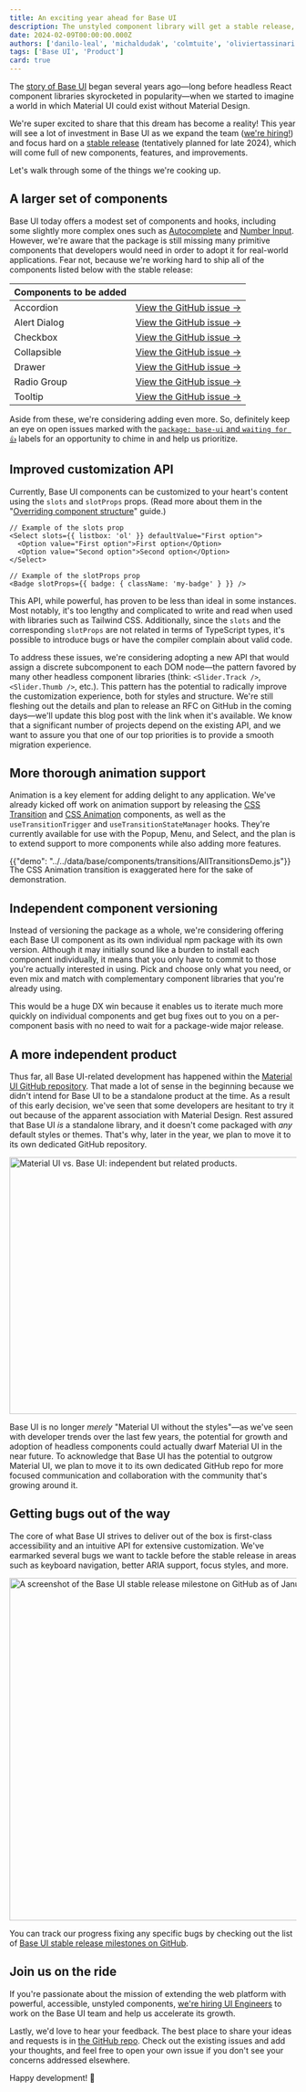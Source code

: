 ```yaml
---
title: An exciting year ahead for Base UI
description: The unstyled component library will get a stable release, lots of new components, and even better DX in 2024.
date: 2024-02-09T00:00:00.000Z
authors: ['danilo-leal', 'michaldudak', 'colmtuite', 'oliviertassinari']
tags: ['Base UI', 'Product']
card: true
---
```


The [story of Base UI](/blog/introducing-base-ui/) began several years ago—long before headless React component libraries skyrocketed in popularity—when we started to imagine a world in which Material UI could exist without Material Design.

We're super excited to share that this dream has become a reality!
This year will see a lot of investment in Base UI as we expand the team ([we're hiring!](/careers/staff-ui-engineer-base-ui/)) and focus hard on a [stable release](https://github.com/mui/material-ui/milestone/46) (tentatively planned for late 2024), which will come full of new components, features, and improvements.

Let's walk through some of the things we're cooking up.

## A larger set of components

Base UI today offers a modest set of components and hooks, including some slightly more complex ones such as [Autocomplete](/base-ui/react-autocomplete/) and [Number Input](/base-ui/react-number-input/).
However, we're aware that the package is still missing many primitive components that developers would need in order to adopt it for real-world applications.
Fear not, because we're working hard to ship all of the components listed below with the stable release:

| Components to be added |                                                                                                |
| :--------------------- | ---------------------------------------------------------------------------------------------: |
| Accordion              | [View&nbsp;the&nbsp;GitHub&nbsp;issue&nbsp;→](https://github.com/mui/material-ui/issues/38037) |
| Alert Dialog           |                [View the GitHub issue&nbsp;→](https://github.com/mui/material-ui/issues/40886) |
| Checkbox               |                [View the GitHub issue&nbsp;→](https://github.com/mui/material-ui/issues/38036) |
| Collapsible            |                [View the GitHub issue&nbsp;→](https://github.com/mui/material-ui/issues/40959) |
| Drawer                 |                [View the GitHub issue&nbsp;→](https://github.com/mui/material-ui/issues/38181) |
| Radio Group            |                [View the GitHub issue&nbsp;→](https://github.com/mui/material-ui/issues/38038) |
| Tooltip                |                [View the GitHub issue&nbsp;→](https://github.com/mui/material-ui/issues/38045) |

Aside from these, we're considering adding even more.
So, definitely keep an eye on open issues marked with the [`package: base-ui` and `waiting for 👍`](https://github.com/mui/material-ui/issues?q=is:open+is:issue+label:%22package:+base-ui%22+label:%22waiting+for+%F0%9F%91%8D%22) labels for an opportunity to chime in and help us prioritize.

## Improved customization API

Currently, Base UI components can be customized to your heart's content using the `slots` and `slotProps` props.
(Read more about them in the "[Overriding component structure](/base-ui/guides/overriding-component-structure/)" guide.)

```tsx
// Example of the slots prop
<Select slots={{ listbox: 'ol' }} defaultValue="First option">
  <Option value="First option">First option</Option>
  <Option value="Second option">Second option</Option>
</Select>

// Example of the slotProps prop
<Badge slotProps={{ badge: { className: 'my-badge' } }} />
```

This API, while powerful, has proven to be less than ideal in some instances.
Most notably, it's too lengthy and complicated to write and read when used with libraries such as Tailwind CSS.
Additionally, since the `slots` and the corresponding `slotProps` are not related in terms of TypeScript types, it's possible to introduce bugs or have the compiler complain about valid code.

To address these issues, we're considering adopting a new API that would assign a discrete subcomponent to each DOM node—the pattern favored by many other headless component libraries (think: `<Slider.Track />`, `<Slider.Thumb />`, etc.).
This pattern has the potential to radically improve the customization experience, both for styles and structure.
We're still fleshing out the details and plan to release an RFC on GitHub in the coming days—we'll update this blog post with the link when it's available.
We know that a significant number of projects depend on the existing API, and we want to assure you that one of our top priorities is to provide a smooth migration experience.

## More thorough animation support

Animation is a key element for adding delight to any application.
We've already kicked off work on animation support by releasing the [CSS Transition](/base-ui/react-transitions/#css-transition) and [CSS Animation](/base-ui/react-transitions/#css-animation) components, as well as the `useTransitionTrigger` and `useTransitionStateManager` hooks.
They're currently available for use with the Popup, Menu, and Select, and the plan is to extend support to more components while also adding more features.

{{"demo": "../../data/base/components/transitions/AllTransitionsDemo.js"}}

<p class="blog-description" style="margin: -16px 0 0 0;">The CSS Animation transition is exaggerated here for the sake of demonstration.</p>

## Independent component versioning

Instead of versioning the package as a whole, we're considering offering each Base UI component as its own individual npm package with its own version.
Although it may initially sound like a burden to install each component individually, it means that you only have to commit to those you're actually interested in using.
Pick and choose only what you need, or even mix and match with complementary component libraries that you're already using.

This would be a huge DX win because it enables us to iterate much more quickly on individual components and get bug fixes out to you on a per-component basis with no need to wait for a package-wide major release.

## A more independent product

Thus far, all Base UI-related development has happened within the [Material UI GitHub repository](http://github.com/mui/material-ui).
That made a lot of sense in the beginning because we didn't intend for Base UI to be a standalone product at the time.
As a result of this early decision, we've seen that some developers are hesitant to try it out because of the apparent association with Material Design.
Rest assured that Base UI _is_ a standalone library, and it doesn't come packaged with _any_ default styles or themes.
That's why, later in the year, we plan to move it to its own dedicated GitHub repository.

<img alt="Material UI vs. Base UI: independent but related products." src="/static/blog/base-ui-2024-plans/material-vs-base.png" width="1200" height="450" loading="lazy" />

Base UI is no longer _merely_ "Material UI without the styles"—as we've seen with developer trends over the last few years, the potential for growth and adoption of headless components could actually dwarf Material UI in the near future.
To acknowledge that Base UI has the potential to outgrow Material UI, we plan to move it to its own dedicated GitHub repo for more focused communication and collaboration with the community that's growing around it.

## Getting bugs out of the way

The core of what Base UI strives to deliver out of the box is first-class accessibility and an intuitive API for extensive customization.
We've earmarked several bugs we want to tackle before the stable release in areas such as keyboard navigation, better ARIA support, focus styles, and more.

<img alt="A screenshot of the Base UI stable release milestone on GitHub as of January 2024." src="/static/blog/base-ui-2024-plans/base-ui-milestone.png" width="1200" height="600" loading="lazy" />

You can track our progress fixing any specific bugs by checking out the list of [Base UI stable release milestones on GitHub](https://github.com/mui/material-ui/milestone/46).

## Join us on the ride

If you're passionate about the mission of extending the web platform with powerful, accessible, unstyled components, [we're hiring UI Engineers](/careers/staff-ui-engineer-base-ui/) to work on the Base UI team and help us accelerate its growth.

Lastly, we'd love to hear your feedback.
The best place to share your ideas and requests is in [the GitHub repo](https://github.com/mui/material-ui/issues?q=is:open+is:issue+label:%22package:+base-ui%22).
Check out the existing issues and add your thoughts, and feel free to open your own issue if you don't see your concerns addressed elsewhere.

Happy development! 👋
